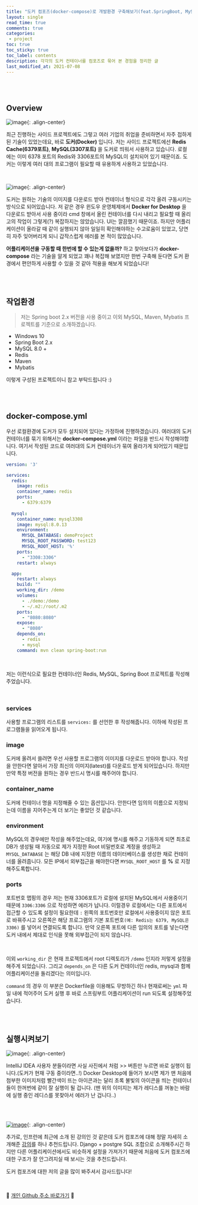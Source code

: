 ```yaml
---
title: "도커 컴포즈(docker-compose)로 개발환경 구축해보기(feat.SpringBoot, MySQL, Mybatis)"    
layout: single    
read_time: true    
comments: true   
categories: 
 - project  
toc: true    
toc_sticky: true    
toc_label: contents    
description: 각각의 도커 컨테이너를 컴포즈로 묶어 본 경험을 정리한 글
last_modified_at: 2021-07-08   
---
```


<br>
<br>


## Overview

![image](https://user-images.githubusercontent.com/58355531/123458361-ed63c100-d61f-11eb-9669-d53f63e62edd.png){: .align-center}


최근 진행하는 사이드 프로젝트에도 그렇고 여러 기업의 취업을 준비하면서 자주 접하게 된 기술이 있었는데요, 바로 **도커(Docker)** 입니다.
저는 사이드 프로젝트에선 **Redis Cache(6379포트)**, **MySQL(3307포트)** 을 도커로 띄워서 사용하고 있습니다. 로컬에는 이미 6378 포트의
Redis와 3306포트의 MySQL이 설치되어 있기 때문이죠. 도커는 이렇게 여러 대의 프로그램이 필요할 때 유용하게 사용하고 있었습니다.

<br>

![image](https://user-images.githubusercontent.com/58355531/123459290-0f117800-d621-11eb-908a-f6d7c52ea8e8.png){: .align-center}

도커는 원하는 기술의 이미지를 다운로드 받아 컨테이너 형식으로 각각 올려 구동시키는 방식으로 되어있습니다. 저 같은 경우 윈도우 운영체제에서
**Docker for Desktop** 을 다운로드 받아서 사용 중이라 cmd 창에서 올린 컨테이너를 다시 내리고 필요할 때 올리고의 작업이 그렇게(?) 복잡하지는 않았습니다.
UI는 깔끔했기 때문이죠. 하지만 어플리케이션이 올라갈 때 같이 실행되지 않아 일일히 확인해야하는 수고로움이 있었고, 당연히 자주 잊어버리게 되니
갑작스럽게 에러를 본 적이 많았습니다. 

**어플리케이션을 구동할 때 한번에 할 수 있는게 없을까?** 하고 찾아보다가 **docker-compose** 라는 기술을 알게 되었고 꽤나 복잡해 보였지만
한번 구축해 둔다면 도커 환경에서 편안하게 사용할 수 있을 것 같아 적용을 해보게 되었습니다!

<br>
<br>

## 작업환경

> 저는 Spring boot 2.x 버전을 사용 중이고 이외 MySQL, Maven, Mybatis 프로젝트를 기준으로 소개하겠습니다.

- Windows 10
- Spring Boot 2.x
- MySQL 8.0 +
- Redis
- Maven
- Mybatis

이렇게 구성된 프로젝트이니 참고 부탁드립니다 :)

<br>
<br>

## docker-compose.yml

우선 로컬환경에 도커가 모두 설치되어 있다는 가정하에 진행하겠습니다. 여러대의 도커 컨테이너를 묶기 위해서는 **docker-compose.yml** 이라는 
파일을 반드시 작성해야합니다. 여기서 작성된 코드로 여러대의 도커 컨테이너가 묶여 올라가게 되어있기 때문입니다.

```yml
version: '3'

services:
  redis:
    image: redis
    container_name: redis
    ports:
      - 6379:6379
      
  mysql:
    container_name: mysql3308
    image: mysql:8.0.13
    environment:
      MYSQL_DATABASE: demoProject
      MYSQL_ROOT_PASSWORD: test123
      MYSQL_ROOT_HOST: '%'
    ports:
      - "3308:3306"
    restart: always

  app:
    restart: always
    build: ""
    working_dir: /demo
    volumes:
      - ./demo:/demo
      - ~/.m2:/root/.m2
    ports:
      - "8080:8080"
    expose:
      - "8080"
    depends_on:
      - redis
      - mysql
    command: mvn clean spring-boot:run
```

<br>

저는 이런식으로 필요한 컨테이너인 Redis, MySQL, Spring Boot 프로젝트를 작성해주었습니다. 

<br>

### services

사용할 프로그램의 리스트를 `services:` 를 선언한 후 작성해줍니다. 이하에 작성된 프로그램들을 읽어오게 됩니다.

### image

도커에 올려서 쓸려면 우선 사용할 프로그램의 이미지를 다운로드 받아야 합니다. 작성을 안한다면 알아서 가장 최신의 이미지(latest)를 다운로드 받게 되어있습니다.
하지만 만약 특정 버전을 원하는 경우 반드시 명시를 해주어야 합니다.

### container_name

도커에 컨테이너 명을 지정해줄 수 있는 옵션입니다. 안한다면 임의의 이름으로 지정되는데 이름을 지어주는게 더 보기는 좋았던 것 같습니다.

### environment

MySQL의 경우에만 작성을 해주었는데요, 여기에 명시를 해주고 기동하게 되면 최초로 DB가 생성될 때 자동으로 제가 지정한 Root 비밀번호로 계정을 생성하고 `MYSQL_DATABASE` 는 해당 DB 내에
지정한 이름의 데이터베이스를 생성한 채로 컨테이너를 올려줍니다. 모든 IP에서 외부접근을 해야한다면 `MYSQL_ROOT_HOST` 를 **%** 로 지정해주도록합니다.

### ports 

포트번호 맵핑의 경우 저는 현재 3306포트가 로컬에 설치된 MySQL에서 사용중이기 때문에 `3306:3306` 으로 작성하면 에러가 납니다. 이럴경우 로컬에서는 다른 포트에서 접근할 수 있도록 설정이 필요한데 
`:` 왼쪽의 포트번호만 로컬에서 사용중이지 않은 포트로 바꿔주시고 오른쪽은 해당 프로그램의 기본 포트번호`(예: Redis는 6379, MySQL은 3306)` 를 넣어서 연결되도록 합니다. 
만약 오른쪽 포트에 다른 임의의 포트를 넣는다면 도커 내에서 제대로 인식을 못해 외부접근이 되지 않습니다. 

<br>

이외 `working_dir` 은 현재 프로젝트에서 root 디렉토리가 `/demo` 인지라 저렇게 설정을 해주게 되었습니다. 그리고 `depends_on` 은 다른 도커 컨테이너인 redis, mysql과 함께
어플리케이션을 돌리겠다는 의미입니다. 

`command` 의 경우 이 부분은 Dockerfile을 이용해도 무방하긴 하나 현재로써는 `yml` 파일 내에 적어주어 도커 실행 후 바로 스프링부트 어플리케이션이 run 되도록 설정해주었습니다. 

<br>
<br>

## 실행시켜보기

![image](https://user-images.githubusercontent.com/58355531/128003600-3ee41394-6260-442e-9aa5-d9b038b5c463.png){: .align-center}

IntelliJ IDEA 사용자 분들이라면 사실 사진에서 처럼 >> 버튼만 누르면 바로 실행이 됩니다.(도커가 현재 구동 중이라면..!) Docker Desktop에 들어가 보시면
제가 맨 처음에 첨부한 이미지처럼 빨간색이 뜨는 아이콘과는 달리 초록 불빛의 아이콘을 띄는 컨테이너들이 한꺼번에 같이 잘 실행이 될 겁니다. (맨 위의 이미지는 제가 레디스를 꺼놓는 바람에 실행 중인 레디스를 못찾아서 에러가 난 겁니다..)

<br>
<br>

[![image](https://user-images.githubusercontent.com/58355531/128004260-9b6efb8a-3fdf-4ef2-9a95-d1c169f429c2.png)](https://www.inflearn.com/course/%EB%8F%84%EC%BB%A4-%EC%BB%B4%ED%8F%AC%EC%A6%88 "클릭하면 해당 강의 페이지로 이동합니다 :)"){: .align-center}

추가로, 인프런에 최근에 소개 된 강의인 것 같은데 도커 컴포즈에 대해 정말 자세히 소개해준 [강의](https://www.inflearn.com/course/%EB%8F%84%EC%BB%A4-%EC%BB%B4%ED%8F%AC%EC%A6%88)를 하나 추천드립니다. Django + postgre SQL 조합으로 소개해주시긴 하지만 다른 어플리케이션에서도 비슷하게 설정을 가져가기 때문에 처음에 도커 컴포즈에 대한 구조가 잘 안그려지실 때 보시는 것을 추천드립니다. 

도커 컴포즈에 대한 저의 글을 많이 봐주셔서 감사드립니다!

<br>

:hatched_chick: [개인 Github 주소 바로가기](https://github.com/Jane096) :hatched_chick:

<br>
<br>
<br>
<br>
<br>
<br>
